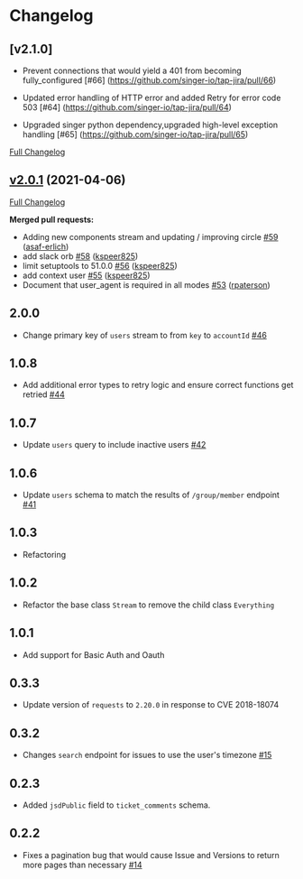# Changelog

## [v2.1.0]
  * Prevent connections that would yield a 401 from becoming fully_configured [#66] (https://github.com/singer-io/tap-jira/pull/66)

  * Updated error handling of HTTP error and added Retry for error code 503 [#64] (https://github.com/singer-io/tap-jira/pull/64)

  * Upgraded singer python dependency,upgraded high-level exception handling [#65] (https://github.com/singer-io/tap-jira/pull/65)

[Full Changelog](https://github.com/singer-io/tap-jira/compare/v2.0.0...v2.0.1)

## [v2.0.1](https://github.com/singer-io/tap-jira/tree/v2.0.1) (2021-04-06)

[Full Changelog](https://github.com/singer-io/tap-jira/compare/v2.0.0...v2.0.1)

**Merged pull requests:**

- Adding new components stream and updating / improving circle [\#59](https://github.com/singer-io/tap-jira/pull/59) ([asaf-erlich](https://github.com/asaf-erlich))
- add slack orb [\#58](https://github.com/singer-io/tap-jira/pull/58) ([kspeer825](https://github.com/kspeer825))
- limit setuptools to 51.0.0 [\#56](https://github.com/singer-io/tap-jira/pull/56) ([kspeer825](https://github.com/kspeer825))
- add context user [\#55](https://github.com/singer-io/tap-jira/pull/55) ([kspeer825](https://github.com/kspeer825))
- Document that user\_agent is required in all modes [\#53](https://github.com/singer-io/tap-jira/pull/53) ([rpaterson](https://github.com/rpaterson))

## 2.0.0
  * Change primary key of `users` stream to from `key` to `accountId` [#46](https://github.com/singer-io/tap-jira/pull/46)

## 1.0.8
  * Add additional error types to retry logic and ensure correct functions get retried [#44](https://github.com/singer-io/tap-jira/pull/44)

## 1.0.7
  * Update `users` query to include inactive users [#42](https://github.com/singer-io/tap-jira/pull/42)

## 1.0.6
  * Update `users` schema to match the results of `/group/member` endpoint [#41](https://github.com/singer-io/tap-jira/pull/41)

## 1.0.3
  * Refactoring

## 1.0.2
  * Refactor the base class `Stream` to remove the child class `Everything`

## 1.0.1
  * Add support for Basic Auth and Oauth

## 0.3.3
  * Update version of `requests` to `2.20.0` in response to CVE 2018-18074

## 0.3.2
  * Changes `search` endpoint for issues to use the user's timezone [#15](https://github.com/singer-io/tap-jira/pull/15)

## 0.2.3
  * Added `jsdPublic` field to `ticket_comments` schema.

## 0.2.2
  * Fixes a pagination bug that would cause Issue and Versions to return more pages than necessary [#14](https://github.com/singer-io/tap-jira/pull/14)
